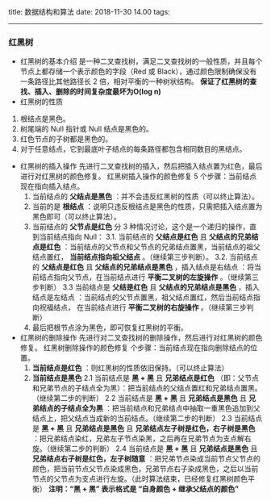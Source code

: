 title: 数据结构和算法
date: 2018-11-30 14.00
tags:

----
### 红黑树
- 红黑树的基本介绍
  是一种二叉查找树，满足二叉查找树的一般性质，并且每个节点上都存储一个表示颜色的字段（Red 或 Black），通过颜色限制确保没有一条路径比其他路径长 2 倍，相对平衡的一种树状结构。
  **保证了红黑树的查找、插入、删除的时间复杂度最坏为O(log n)**
- 红黑树的性质
 1. 根结点是黑色。
 2. 树尾端的 Null 指针或 Null 结点是黑色的。
 3. 红色节点的子树都是黑色的。
 4. 对于任意结点，它到最底叶子结点的每条路径都包含相同数目的黑结点。
- 红黑树的插入操作
  先进行二叉查找树的插入，然后把插入结点置为红色，最后进行对红黑树的颜色修复。
  红黑树插入操作的颜色修复 5 个步骤：当前结点现在指向插入结点。
  1. 当前结点的 **父结点是黑色** ：并不会违反红黑树的性质（可以终止算法）。
  2. 当前的是 **根结点** ：说明只违反根结点是黑色的性质，只需把插入结点置为黑色即可（可以终止算法）。
  3. 当前结点的 **父节点是红色** 分 3 种情况讨论，这个是一个递归的操作，直到当前结点指向 Null：
    3.1. 当前结点的 **父结点是红色** 且 **父结点的兄弟结点是红色** ：当前结点的父节点和父节点的兄弟结点置黑，当前结点的祖父结点置红， **当前结点指向祖父结点** 。（继续第三步判断）。
    3.2. 当前结点的 **父结点是红色** 且 **父结点的兄弟结点是黑色** ，插入结点是右结点 ：将当前结点指向父节点，在当前结点进行 **平衡二叉树的左旋操作** 。（继续第三步判断）
    3.3 当前结点是 **父结是红色** 且 **父结点的兄弟结点是黑色** ，插入结点是左结点 ：当前结点的父节点置黑，祖父结点置红，然后当前结点指向祝福结点， 在当前结点进行 **平衡二叉树的右旋操作** 。（继续第三步判断）
  4. 最后把根节点涂为黑色，即可恢复红黑树的平衡。
- 红黑树的删除操作
  先进行对二叉查找树的删除操作，然后进行对红黑树的颜色修复。
  红黑树删除操作的颜色修复 个步骤：当前结点现在指向删除结点的位置。
  1. **当前结点是红色** ：则红黑树的性质依旧保持。（可以终止算法）
  2. **当前结点是黑色**
    2.1 当前结点是 **黑 + 黑** 且 **兄弟结点是红色** （即：父节点和兄弟节点的子结点全为黑）：把当前结点的父结点置红和兄弟结点置黑。（继续第二步的判断）
    2.2  当前结点是 **黑 + 黑** 且 **兄弟结点是黑色** 且 **兄弟结点的子结点全为黑** ：把当前结点和兄弟结点中抽取一重黑色追加到父结点上，把父结点当成新的当前结点。（继续第二步的判断）
    2.3 当前结点是 **黑 + 黑** 且 **兄弟结点是黑色** 且 **兄弟结点左子树是红色，右子树是黑色** ：把兄弟结点染红，兄弟左子节点染黑，之后再在兄弟节点为支点解右旋。（继续第二步的判断）
    2.4 当前结点是 **黑 + 黑** 且 **兄弟结点是黑色** 且 **兄弟结点右子树是红色，左子树随意** ：把兄弟节点染成当前节点父节点的颜色，把当前节点父节点染成黑色，兄弟节点右子染成黑色，之后以当前节点的父节点为支点进行左旋。（此时算法结束，已经修复红黑树颜色平衡）
  **注明：“黑 + 黑” 表示格式是 “自身颜色 + 继承父结点的颜色”**
